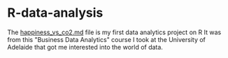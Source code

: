 # R-data-analysis


The [happiness_vs_co2.md](happiness_vs_co2.md) file is my first data analytics project on R
It was from this "Business Data Analytics" course I took at the University of Adelaide that got me interested into the world of data.

